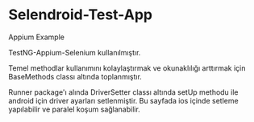 # Selendroid-Test-App
Appium Example

TestNG-Appium-Selenium kullanılmıştır.

Temel methodlar kullanımını kolaylaştırmak ve okunaklılığı arttırmak için BaseMethods classı altında toplanmıştır.

Runner package'ı alında DriverSetter classı altında setUp methodu ile android için driver ayarları setlenmiştir. 
Bu sayfada ios içinde setleme yapılabilir ve paralel koşum sağlanabilir.  
